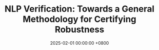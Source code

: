 ---
title:          "NLP Verification: Towards a General Methodology for Certifying Robustness "
selected:       false
date:           2025-02-01 00:00:00 +0800
pub:            "European Journal of Applied Mathematics,"
pub_date:       "2025"
authors:
- M. Casadio
- T. Dinkar
- E. Komendantskaya
- L. Arnaboldi
- <b>O. Isac</b>
- M. L. Daggitt
- G. Katz
- V. Rieser 
- O. Lemon
links:
  PDF: https://www.cambridge.org/core/services/aop-cambridge-core/content/view/9B615CA5045F87F71F29C8889CE07979/S0956792525000099a.pdf/nlp-verification-towards-a-general-methodology-for-certifying-robustness.pdf
---